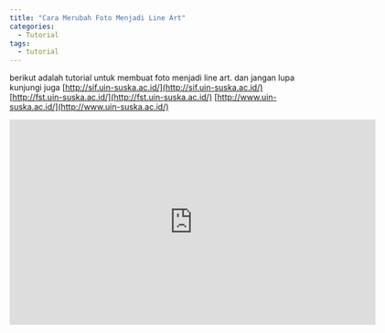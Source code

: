 ```yaml
---
title: "Cara Merubah Foto Menjadi Line Art"
categories:
  - Tutorial
tags:
  - tutorial
---
```


berikut adalah tutorial untuk membuat foto menjadi line art. dan jangan lupa kunjungi juga 
 [http://sif.uin-suska.ac.id/](http://sif.uin-suska.ac.id/)
[http://fst.uin-suska.ac.id/](http://fst.uin-suska.ac.id/)
[http://www.uin-suska.ac.id/](http://www.uin-suska.ac.id/)

<iframe width="640" height="360" src="https://www.youtube.com/watch?v=gZIEDMNTZGE" frameborder="0" allowfullscreen></iframe>




